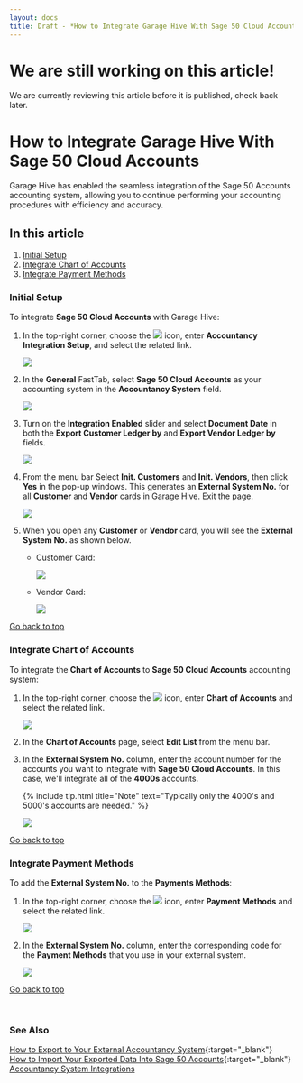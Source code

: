 ```yaml
---
layout: docs
title: Draft - *How to Integrate Garage Hive With Sage 50 Cloud Accounts
---
```


<a name="top"></a>

# We are still working on this article!
We are currently reviewing this article before it is published, check back later.

# How to Integrate Garage Hive With Sage 50 Cloud Accounts
Garage Hive has enabled the seamless integration of the Sage 50 Accounts accounting system, allowing you to continue performing your accounting procedures with efficiency and accuracy.

## In this article
1. [Initial Setup](#initial-setup)
2. [Integrate Chart of Accounts](#integrate-chart-of-accounts)
3. [Integrate Payment Methods](#integrate-payment-methods)

### Initial Setup
To integrate **Sage 50 Cloud Accounts** with Garage Hive:
1. In the top-right corner, choose the ![](media/search_icon.png) icon, enter **Accountancy Integration Setup**, and select the related link.

   ![](media/garagehive-sage-50-accounts-integration1.png)

2. In the **General** FastTab, select **Sage 50 Cloud Accounts** as your accounting system in the **Accountancy System** field.

   ![](media/garagehive-sage-50-accounts-integration2.png)

3. Turn on the **Integration Enabled** slider and select **Document Date** in both the **Export Customer Ledger by** and **Export Vendor Ledger by** fields.

   ![](media/garagehive-sage-50-accounts-integration3.png)

4. From the menu bar Select **Init. Customers** and **Init. Vendors**, then click **Yes** in the pop-up windows. This generates an **External System No.** for all **Customer** and **Vendor** cards in Garage Hive. Exit the page.

   ![](media/garagehive-sage-50-accounts-integration4.gif)

5. When you open any **Customer** or **Vendor** card, you will see the **External System No.** as shown below.

   * Customer Card:
  
      ![](media/garagehive-sage-50-accounts-integration5.png)

   * Vendor Card:

      ![](media/garagehive-sage-50-accounts-integration6.png)

[Go back to top](#top)

### Integrate Chart of Accounts
To integrate the **Chart of Accounts** to **Sage 50 Cloud Accounts** accounting system: 
1. In the top-right corner, choose the ![](media/search_icon.png) icon, enter **Chart of Accounts** and select the related link.

   ![](media/garagehive-sage-50-accounts-integration7.png)

2. In the **Chart of Accounts** page, select **Edit List** from the menu bar.
3. In the **External System No.** column, enter the account number for the accounts you want to integrate with **Sage 50 Cloud Accounts**. In this case, we'll integrate all of the **4000s** accounts.

   {% include tip.html title="Note" text="Typically only the 4000's and 5000's accounts are needed." %}

   ![](media/garagehive-sage-50-accounts-integration8.png)

[Go back to top](#top)

### Integrate Payment Methods
To add the **External System No.** to the **Payments Methods**: 
1. In the top-right corner, choose the ![](media/search_icon.png) icon, enter **Payment Methods** and select the related link.

   ![](media/garagehive-sage-50-accounts-integration9.png)

2. In the **External System No.** column, enter the corresponding code for the **Payment Methods** that you use in your external system.

   ![](media/garagehive-sage-50-accounts-integration10.png)

[Go back to top](#top)

<br>

### **See Also**

[How to Export to Your External Accountancy System](garagehive-finance-accountancy-export.html){:target="_blank"} \
[How to Import Your Exported Data Into Sage 50 Accounts](garagehive-import-exported-data-to-sage-50-accounts.html){:target="_blank"} \
[Accountancy System Integrations](garagehive-external-accountancy-integration.html)



